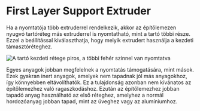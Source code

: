 # First Layer Support Extruder

Ha a nyomtatója több extruderrel rendelkezik, akkor az építőlemezen nyugvó tartóréteg más extruderrel is nyomtatható, mint a tartó többi része. Ezzel a beállítással kiválaszthatja, hogy melyik extrudert használja a kezdeti támasztóréteghez.

<!--screenshot {
"image_path": "support_extruder_nr_layer_0.png",
"models": [
    {
        "script": "question_stick_clip.scad",
        "transformation": ["rotateY(90)"],
        "object_settings": {"extruder_nr": 1}
    }
],
"camera_position": [134, 134, 113],
"settings": {
    "support_enable": true,
    "support_interface_enable": true,
    "support_use_towers": false,
    "support_extruder_nr": 3,
    "support_extruder_nr_layer_0": 2
},
"colour_scheme": "material_colour",
"colours": 64
}-->

![A tartó kezdeti rétege piros, a többi fehér színnel van nyomtatva](../images/support_extruder_nr_layer_0.png)

Egyes anyagok jobban megfelelnek a nyomtatás támogatására, mint mások. Ezek gyakran inert anyagok, amelyek nem tapadnak jól más anyagokhoz, így könnyebben eltávolíthatók. Ez a tulajdonság azonban nem kívánatos az építőlemezhez való ragaszkodáshoz. Ezután az építőlemezhez jobban tapadó anyag használható az első réteghez, amelyhez a normál hordozóanyag jobban tapad, mint az üveghez vagy az alumíniumhoz.
